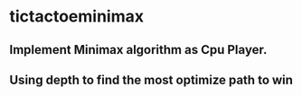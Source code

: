 # tictactoeminimax
## Implement Minimax algorithm as Cpu Player.
## Using depth to find the most optimize path to win
